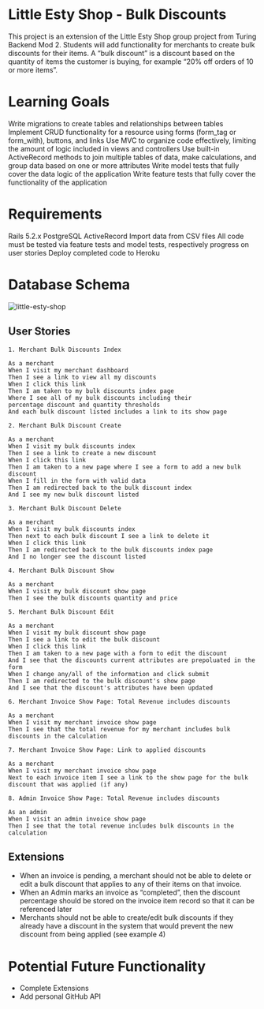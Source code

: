 # Little Esty Shop - Bulk Discounts
This project is an extension of the Little Esty Shop group project from Turing Backend Mod 2. Students will add functionality for merchants to create bulk discounts for their items. A “bulk discount” is a discount based on the quantity of items the customer is buying, for example “20% off orders of 10 or more items”.

# Learning Goals
Write migrations to create tables and relationships between tables
Implement CRUD functionality for a resource using forms (form_tag or form_with), buttons, and links
Use MVC to organize code effectively, limiting the amount of logic included in views and controllers
Use built-in ActiveRecord methods to join multiple tables of data, make calculations, and group data based on one or more attributes
Write model tests that fully cover the data logic of the application
Write feature tests that fully cover the functionality of the application

# Requirements
Rails 5.2.x
PostgreSQL
ActiveRecord
Import data from CSV files
All code must be tested via feature tests and model tests, respectively progress on user stories
Deploy completed code to Heroku

# Database Schema
<img src="https://user-images.githubusercontent.com/69832134/105249742-d3d0c180-5b35-11eb-9151-d72c130586d0.png" alt="little-esty-shop">

## User Stories

``` 
1. Merchant Bulk Discounts Index

As a merchant
When I visit my merchant dashboard
Then I see a link to view all my discounts
When I click this link
Then I am taken to my bulk discounts index page
Where I see all of my bulk discounts including their
percentage discount and quantity thresholds
And each bulk discount listed includes a link to its show page
```

``` 
2. Merchant Bulk Discount Create

As a merchant
When I visit my bulk discounts index
Then I see a link to create a new discount
When I click this link
Then I am taken to a new page where I see a form to add a new bulk discount
When I fill in the form with valid data
Then I am redirected back to the bulk discount index
And I see my new bulk discount listed
```

```
3. Merchant Bulk Discount Delete

As a merchant
When I visit my bulk discounts index
Then next to each bulk discount I see a link to delete it
When I click this link
Then I am redirected back to the bulk discounts index page
And I no longer see the discount listed
```

```
4. Merchant Bulk Discount Show

As a merchant
When I visit my bulk discount show page
Then I see the bulk discounts quantity and price
```

```
5. Merchant Bulk Discount Edit

As a merchant
When I visit my bulk discount show page
Then I see a link to edit the bulk discount
When I click this link
Then I am taken to a new page with a form to edit the discount
And I see that the discounts current attributes are prepoluated in the form
When I change any/all of the information and click submit
Then I am redirected to the bulk discount's show page
And I see that the discount's attributes have been updated
```

```
6. Merchant Invoice Show Page: Total Revenue includes discounts

As a merchant
When I visit my merchant invoice show page
Then I see that the total revenue for my merchant includes bulk discounts in the calculation
```

```
7. Merchant Invoice Show Page: Link to applied discounts

As a merchant
When I visit my merchant invoice show page
Next to each invoice item I see a link to the show page for the bulk discount that was applied (if any)
```

```
8. Admin Invoice Show Page: Total Revenue includes discounts

As an admin
When I visit an admin invoice show page
Then I see that the total revenue includes bulk discounts in the calculation
```

## Extensions
  - When an invoice is pending, a merchant should not be able to delete or edit a bulk discount that applies to any of their items on that invoice.
  - When an Admin marks an invoice as “completed”, then the discount percentage should be stored on the invoice item record so that it can be referenced later
  - Merchants should not be able to create/edit bulk discounts if they already have a discount in the system that would prevent the new discount from being applied (see example 4)

# Potential Future Functionality
* Complete Extensions
* Add personal GitHub API

